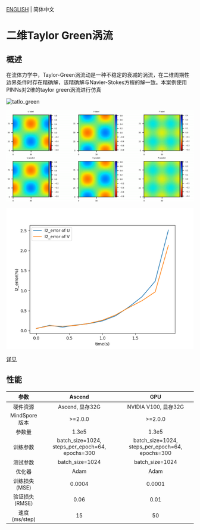 [ENGLISH](README.md) | 简体中文

# 二维Taylor Green涡流

## 概述

在流体力学中，Taylor-Green涡流动是一种不稳定的衰减的涡流，在二维周期性边界条件时存在精确解，该精确解与Navier-Stokes方程的解一致。本案例使用PINNs对2维的taylor green涡流进行仿真

![tatlo_green](images/taylor_green.gif)

![flow](images/mid_stage.png)

![Time Error](images/TimeError_30000.png)

[详见](https://gitee.com/mindspore/mindscience/blob/master/MindFlow/applications/physics_driven/navier_stokes/taylor_green/taylor_green_2D.ipynb)

## 性能

| 参数               | Ascend               | GPU                |
|:----------------------:|:--------------------------:|:---------------:|
| 硬件资源                | Ascend, 显存32G            | NVIDIA V100, 显存32G    |
| MindSpore版本           | >=2.0.0                 | >=2.0.0                   |
| 参数量                  | 1.3e5                   | 1.3e5                   |
| 训练参数                | batch_size=1024, steps_per_epoch=64, epochs=300 | batch_size=1024, steps_per_epoch=64, epochs=300 |
| 测试参数                | batch_size=1024      | batch_size=1024               |
| 优化器                  | Adam                 | Adam                   |
| 训练损失(MSE)           | 0.0004                | 0.0001             |
| 验证损失(RMSE)          | 0.06                | 0.01              |
| 速度(ms/step)           | 15                   | 50                |